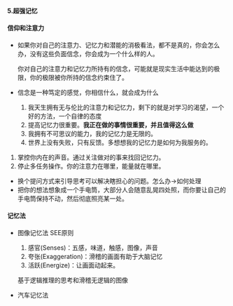 #### 5.超强记忆

#### 信仰和注意力

* 如果你对自己的注意力、记忆力和潜能的消极看法，都不是真的，你会怎么办，没有这些负面信念，你会成为一个什么样的人。

  你对自己的注意力和记忆力所持有的信念，可能就是现实生活中能达到的极限，你的极限被你所持的信念约束住了。

* 信念是一种笃定的感觉，你相信什么，就会成为什么
  1. 我天生拥有无与伦比的注意力和记忆力，剩下的就是对学习的渴望，一个好的方法，一个自律的态度
  2. 提高记忆力很重要。**我正在做的事情很重要，并且值得这么做**
  3. 我拥有不可思议的能力，我的记忆力是无限的。
  4. 世界上没有失败，只有反馈。多想想我的记忆力是如何为我服务的。

1. 掌控你内在的声音。通过关注做对的事来找回记忆力。
2. 停止多任务操作。你的注意力在哪里，能量就在哪里。

* 换个提问方式来引导思考可以解决瞎担心的问题。怎么办->如何处理
* 把你的想法想象成一个手电筒，大部分人会随意乱晃四处照，而你要让自己的手电筒保持不动，然后彻底照亮某一处。

#### 记忆法

* 图像记忆法 SEE原则

  1. 感官(Senses)：五感，味道，触感，图像，声音
  2. 夸张(Exaggeration)：滑稽的画面有助于大脑记忆
  3. 活跃(Energize)：让画面动起来。

  基于逻辑推理的思考和滑稽无逻辑的图像

* 汽车记忆法

